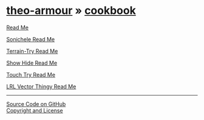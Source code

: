 [theo-armour](../../index.html ) &raquo; [cookbook]( ../index.html )
================================================================================================

<p id=rm >
	<a href=JavaScript:displayPage("readme.md",rm); >Read Me</a>
</p>

<p>
	<a href=sonichele/index.html >Sonichele Read Me</a>
</p>


<p>
	<a href=terrain-try/index.html >Terrain-Try Read Me</a>
</p>

<p>
	<a href=show-hide/index.html >Show Hide Read Me</a>
</p>

<p>
	<a href=touch-try/index.html >Touch Try Read Me</a>
</p>

<p>
	<a href=lrl-vector-thingy/index.html >LRL Vector Thingy Read Me</a>
</p>

<!--

<p id=def >
	<a href=JavaScript:displayPage("test-folder-def/readme.md",def); >test-folder-def Read Me</a>
</p>
-->

****

[Source Code on GitHub]( https://github.com/theo-armour/theo-armour.github.io )  
[Copyright and License]( http://theo-armour.github.io/home/r3/index.html#../../copyright-notice-and-license.md )